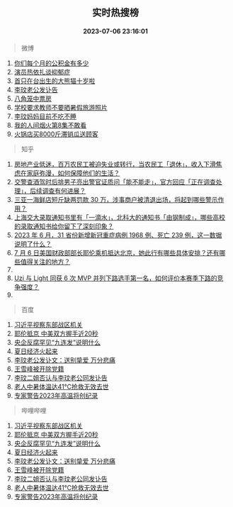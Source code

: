 <div align="center"><h2>实时热搜榜</h2><h4>2023-07-06 23:16:01</h4></div>

> 微博  

1. [你们每个月的公积金有多少](https://s.weibo.com/weibo?q=%23%E4%BD%A0%E4%BB%AC%E6%AF%8F%E4%B8%AA%E6%9C%88%E7%9A%84%E5%85%AC%E7%A7%AF%E9%87%91%E6%9C%89%E5%A4%9A%E5%B0%91%23&t=31&band_rank=1&Refer=top)<br />
2. [演员热依扎谈抑郁症](https://s.weibo.com/weibo?q=%23%E6%BC%94%E5%91%98%E7%83%AD%E4%BE%9D%E6%89%8E%E8%B0%88%E6%8A%91%E9%83%81%E7%97%87%23&t=31&band_rank=2&Refer=top)<br />
3. [首只在台出生的大熊猫十岁啦](https://s.weibo.com/weibo?q=%23%E9%A6%96%E5%8F%AA%E5%9C%A8%E5%8F%B0%E5%87%BA%E7%94%9F%E7%9A%84%E5%A4%A7%E7%86%8A%E7%8C%AB%E5%8D%81%E5%B2%81%E5%95%A6%23&t=31&band_rank=3&Refer=top)<br />
4. [李玟老公发讣告](https://s.weibo.com/weibo?q=%23%E6%9D%8E%E7%8E%9F%E8%80%81%E5%85%AC%E5%8F%91%E8%AE%A3%E5%91%8A%23&t=31&band_rank=4&Refer=top)<br />
5. [八角笼中票房](https://s.weibo.com/weibo?q=%E5%85%AB%E8%A7%92%E7%AC%BC%E4%B8%AD%E7%A5%A8%E6%88%BF&t=31&band_rank=5&Refer=top)<br />
6. [学校要求教师不要晒暑假旅游照片](https://s.weibo.com/weibo?q=%23%E5%AD%A6%E6%A0%A1%E8%A6%81%E6%B1%82%E6%95%99%E5%B8%88%E4%B8%8D%E8%A6%81%E6%99%92%E6%9A%91%E5%81%87%E6%97%85%E6%B8%B8%E7%85%A7%E7%89%87%23&t=31&band_rank=6&Refer=top)<br />
7. [李玟妈妈目前不吃不睡](https://s.weibo.com/weibo?q=%23%E6%9D%8E%E7%8E%9F%E5%A6%88%E5%A6%88%E7%9B%AE%E5%89%8D%E4%B8%8D%E5%90%83%E4%B8%8D%E7%9D%A1%23&t=31&band_rank=7&Refer=top)<br />
8. [我的人间烟火第8集不敢看](https://s.weibo.com/weibo?q=%23%E6%88%91%E7%9A%84%E4%BA%BA%E9%97%B4%E7%83%9F%E7%81%AB%E7%AC%AC8%E9%9B%86%E4%B8%8D%E6%95%A2%E7%9C%8B%23&t=31&band_rank=8&Refer=top)<br />
9. [火锅店买8000斤滞销瓜送顾客](https://s.weibo.com/weibo?q=%23%E7%81%AB%E9%94%85%E5%BA%97%E4%B9%B08000%E6%96%A4%E6%BB%9E%E9%94%80%E7%93%9C%E9%80%81%E9%A1%BE%E5%AE%A2%23&t=31&band_rank=9&Refer=top)<br />

> 知乎  

1. [房地产业低迷，百万农民工被迫失业或转行，当农民工「退休」，收入下滑焦虑在家庭弥漫，如何保障他们的生活？](https://www.zhihu.com/question/610633138)<br />
2. [交警查酒驾时后排男子亮出警官证质问「能不能走」，官方回应「正在调查处理」，后续调查有何进展？](https://www.zhihu.com/question/610659420)<br />
3. [三亚一海鲜店短斤缺两罚款 30 万，涉事商户被清退出场，将起到哪些警示作用？](https://www.zhihu.com/question/610555575)<br />
4. [上海交大录取通知书里有「一滴水」，北科大的通知书「由钢制成」，哪些高校的录取通知书给你留下了深刻印象？](https://www.zhihu.com/question/610635358)<br />
5. [2023 年 6 月，31 省份新增新冠重症病例 1968 例、死亡 239 例，这一数据说明了什么？](https://www.zhihu.com/question/610625066)<br />
6. [7 月 6 日美国财政部部长耶伦乘机抵达北京，她此行有哪些具体安排？还有哪些值得关注的地方？](https://www.zhihu.com/question/610702246)<br />
7. []()<br />
8. [Uzi 与 Light 同获 6 次 MVP 并列下路选手第一名，如何评价本赛季下路的竞争强度？](https://www.zhihu.com/question/610057378)<br />
9. []()<br />

> 百度  

1. [习近平视察东部战区机关](https://www.baidu.com/s?wd=%E4%B9%A0%E8%BF%91%E5%B9%B3%E8%A7%86%E5%AF%9F%E4%B8%9C%E9%83%A8%E6%88%98%E5%8C%BA%E6%9C%BA%E5%85%B3&sa=fyb_news&rsv_dl=fyb_news)<br />
2. [耶伦抵京 中美双方握手近20秒](https://www.baidu.com/s?wd=%E8%80%B6%E4%BC%A6%E6%8A%B5%E4%BA%AC+%E4%B8%AD%E7%BE%8E%E5%8F%8C%E6%96%B9%E6%8F%A1%E6%89%8B%E8%BF%9120%E7%A7%92&sa=fyb_news&rsv_dl=fyb_news)<br />
3. [央企反腐罕见“九连发”说明什么](https://www.baidu.com/s?wd=%E5%A4%AE%E4%BC%81%E5%8F%8D%E8%85%90%E7%BD%95%E8%A7%81%E2%80%9C%E4%B9%9D%E8%BF%9E%E5%8F%91%E2%80%9D%E8%AF%B4%E6%98%8E%E4%BB%80%E4%B9%88&sa=fyb_news&rsv_dl=fyb_news)<br />
4. [夏日经济火起来](https://www.baidu.com/s?wd=%E5%A4%8F%E6%97%A5%E7%BB%8F%E6%B5%8E%E7%81%AB%E8%B5%B7%E6%9D%A5&sa=fyb_news&rsv_dl=fyb_news)<br />
5. [李玟老公发讣文：送别挚爱 万分悲痛](https://www.baidu.com/s?wd=%E6%9D%8E%E7%8E%9F%E8%80%81%E5%85%AC%E5%8F%91%E8%AE%A3%E6%96%87%EF%BC%9A%E9%80%81%E5%88%AB%E6%8C%9A%E7%88%B1+%E4%B8%87%E5%88%86%E6%82%B2%E7%97%9B&sa=fyb_news&rsv_dl=fyb_news)<br />
6. [王雪峰被开除党籍](https://www.baidu.com/s?wd=%E7%8E%8B%E9%9B%AA%E5%B3%B0%E8%A2%AB%E5%BC%80%E9%99%A4%E5%85%9A%E7%B1%8D&sa=fyb_news&rsv_dl=fyb_news)<br />
7. [李玟二姐否认与李玟老公同发讣告](https://www.baidu.com/s?wd=%E6%9D%8E%E7%8E%9F%E4%BA%8C%E5%A7%90%E5%90%A6%E8%AE%A4%E4%B8%8E%E6%9D%8E%E7%8E%9F%E8%80%81%E5%85%AC%E5%90%8C%E5%8F%91%E8%AE%A3%E5%91%8A&sa=fyb_news&rsv_dl=fyb_news)<br />
8. [老人中暑体温达41℃抢救无效去世](https://www.baidu.com/s?wd=%E8%80%81%E4%BA%BA%E4%B8%AD%E6%9A%91%E4%BD%93%E6%B8%A9%E8%BE%BE41%E2%84%83%E6%8A%A2%E6%95%91%E6%97%A0%E6%95%88%E5%8E%BB%E4%B8%96&sa=fyb_news&rsv_dl=fyb_news)<br />
9. [专家警告2023年高温将创纪录](https://www.baidu.com/s?wd=%E4%B8%93%E5%AE%B6%E8%AD%A6%E5%91%8A2023%E5%B9%B4%E9%AB%98%E6%B8%A9%E5%B0%86%E5%88%9B%E7%BA%AA%E5%BD%95&sa=fyb_news&rsv_dl=fyb_news)<br />

> 哔哩哔哩  

1. [习近平视察东部战区机关](https://www.baidu.com/s?wd=%E4%B9%A0%E8%BF%91%E5%B9%B3%E8%A7%86%E5%AF%9F%E4%B8%9C%E9%83%A8%E6%88%98%E5%8C%BA%E6%9C%BA%E5%85%B3&sa=fyb_news&rsv_dl=fyb_news)<br />
2. [耶伦抵京 中美双方握手近20秒](https://www.baidu.com/s?wd=%E8%80%B6%E4%BC%A6%E6%8A%B5%E4%BA%AC+%E4%B8%AD%E7%BE%8E%E5%8F%8C%E6%96%B9%E6%8F%A1%E6%89%8B%E8%BF%9120%E7%A7%92&sa=fyb_news&rsv_dl=fyb_news)<br />
3. [央企反腐罕见“九连发”说明什么](https://www.baidu.com/s?wd=%E5%A4%AE%E4%BC%81%E5%8F%8D%E8%85%90%E7%BD%95%E8%A7%81%E2%80%9C%E4%B9%9D%E8%BF%9E%E5%8F%91%E2%80%9D%E8%AF%B4%E6%98%8E%E4%BB%80%E4%B9%88&sa=fyb_news&rsv_dl=fyb_news)<br />
4. [夏日经济火起来](https://www.baidu.com/s?wd=%E5%A4%8F%E6%97%A5%E7%BB%8F%E6%B5%8E%E7%81%AB%E8%B5%B7%E6%9D%A5&sa=fyb_news&rsv_dl=fyb_news)<br />
5. [李玟老公发讣文：送别挚爱 万分悲痛](https://www.baidu.com/s?wd=%E6%9D%8E%E7%8E%9F%E8%80%81%E5%85%AC%E5%8F%91%E8%AE%A3%E6%96%87%EF%BC%9A%E9%80%81%E5%88%AB%E6%8C%9A%E7%88%B1+%E4%B8%87%E5%88%86%E6%82%B2%E7%97%9B&sa=fyb_news&rsv_dl=fyb_news)<br />
6. [王雪峰被开除党籍](https://www.baidu.com/s?wd=%E7%8E%8B%E9%9B%AA%E5%B3%B0%E8%A2%AB%E5%BC%80%E9%99%A4%E5%85%9A%E7%B1%8D&sa=fyb_news&rsv_dl=fyb_news)<br />
7. [李玟二姐否认与李玟老公同发讣告](https://www.baidu.com/s?wd=%E6%9D%8E%E7%8E%9F%E4%BA%8C%E5%A7%90%E5%90%A6%E8%AE%A4%E4%B8%8E%E6%9D%8E%E7%8E%9F%E8%80%81%E5%85%AC%E5%90%8C%E5%8F%91%E8%AE%A3%E5%91%8A&sa=fyb_news&rsv_dl=fyb_news)<br />
8. [老人中暑体温达41℃抢救无效去世](https://www.baidu.com/s?wd=%E8%80%81%E4%BA%BA%E4%B8%AD%E6%9A%91%E4%BD%93%E6%B8%A9%E8%BE%BE41%E2%84%83%E6%8A%A2%E6%95%91%E6%97%A0%E6%95%88%E5%8E%BB%E4%B8%96&sa=fyb_news&rsv_dl=fyb_news)<br />
9. [专家警告2023年高温将创纪录](https://www.baidu.com/s?wd=%E4%B8%93%E5%AE%B6%E8%AD%A6%E5%91%8A2023%E5%B9%B4%E9%AB%98%E6%B8%A9%E5%B0%86%E5%88%9B%E7%BA%AA%E5%BD%95&sa=fyb_news&rsv_dl=fyb_news)<br />
